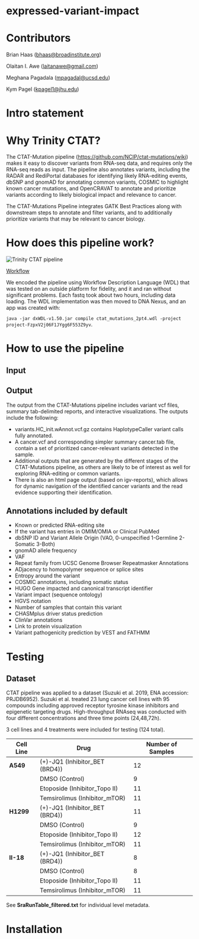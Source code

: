 # expressed-variant-impact

# Contributors
Brian Haas (bhaas@broadinstitute.org)

Olaitan I. Awe (laitanawe@gmail.com)

Meghana Pagadala (mpagadal@ucsd.edu)

Kym Pagel (kpagel1@jhu.edu)


# Intro statement


# Why Trinity CTAT?

The CTAT-Mutation pipeline (https://github.com/NCIP/ctat-mutations/wiki) makes it easy to discover variants from RNA-seq data, and requires only the RNA-seq reads as input. The pipeline also annotates variants, including the RADAR and RediPortal databases for identifying likely RNA-editing events, dbSNP and gnomAD for annotating common variants, COSMIC to highlight known cancer mutations, and OpenCRAVAT to annotate and prioritize variants according to likely biological impact and relevance to cancer.

The CTAT-Mutations Pipeline integrates GATK Best Practices along with downstream steps to annotate and filter variants, and to additionally prioritize variants that may be relevant to cancer biology. 


# How does this pipeline work?

![Trinity CTAT pipeline](https://github.com/NCIP/ctat-mutations/wiki/imgs/workflow.png) 

[Workflow](img/ctat_workflow.png)



We encoded the pipeline using Workflow Description Language (WDL) that was tested on an outside platform for fidelity, and it and ran without significant problems. Each fastq took about two hours, including data loading. The WDL implementation was then moved to DNA Nexus, and an app was created with: 

```java -jar dxWDL-v1.50.jar compile ctat_mutations_2pt4.wdl -project project-FzpxV2j06F1JYgg6F553Z9yv```. 


# How to use the pipeline


## Input


## Output

The output from the CTAT-Mutations pipeline includes variant vcf files, summary tab-delimited reports, and interactive visualizations. The outputs include the following:

- variants.HC_init.wAnnot.vcf.gz contains HaplotypeCaller variant calls fully annotated. 
- A cancer.vcf and corresponding simpler summary cancer.tab file, contain a set of prioritized cancer-relevant variants detected in the sample. 
- Additional outputs that are generated by the different stages of the CTAT-Mutations pipeline, as others are likely to be of interest as well for exploring RNA-editing or common variants. 
- There is also an html page output (based on igv-reports), which allows for dynamic navigation of the identified cancer variants and the read evidence supporting their identification. 


## Annotations included by default

- Known or predicted RNA-editing site
- If the variant has entries in OMIM/OMIA or Clinical PubMed
- dbSNP ID and Variant Allele Origin (VAO, 0-unspecified 1-Germline 2-Somatic 3-Both)
- gnomAD allele frequency
- VAF
- Repeat family from UCSC Genome Browser Repeatmasker Annotations
- ADjacency to homopolymer sequence or splice sites
- Entropy around the variant
- COSMIC annotations, including somatic status
- HUGO Gene impacted and canonical transcript identifier
- Variant impact (sequence ontology)
- HGVS notation
- Number of samples that contain this variant
- CHASMplus driver status prediction
- ClinVar annotations
- Link to protein visualization
- Variant pathogenicity prediction by VEST and FATHMM

# Testing

## Dataset

CTAT pipeline was applied to a dataset (Suzuki et al. 2019, ENA accession: PRJDB6952). Suzuki et al. treated 23 lung cancer cell lines with 95 compounds including approved receptor tyrosine kinase inhibitors and epigenetic targeting drugs. High-throughput RNAseq was conducted with four different concentrations and three time points (24,48,72h). 

3 cell lines and 4 treatments were included for testing (124 total).

| Cell Line  | Drug | Number of Samples |
| ------------- | ------------- |------------- |
| **A549** | (+)-JQ1 (Inhibitor_BET (BRD4))  | 12  | 
|  | DMSO (Control)  | 9  | 
|  | Etoposide (Inhibitor_Topo II)  | 11  | 
|  | Temsirolimus (Inhibitor_mTOR)  | 11  | 
| **H1299**  | (+)-JQ1 (Inhibitor_BET (BRD4))  | 11  | 
|  | DMSO (Control)  | 9  | 
|  | Etoposide (Inhibitor_Topo II)  | 12  | 
|  | Temsirolimus (Inhibitor_mTOR)  | 11  | 
| **II-18** | (+)-JQ1 (Inhibitor_BET (BRD4))  | 8  | 
|  | DMSO (Control)  | 8  | 
|  | Etoposide (Inhibitor_Topo II)  | 11  | 
|  | Temsirolimus (Inhibitor_mTOR)  | 11  | 

See **SraRunTable_filtered.txt** for individual level metadata.

# Installation
